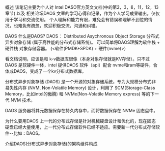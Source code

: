 概述 
    该笔记主要为个人对 Intel DASO官方英文文档(中的第2，3，8，11，12，13章节) 以及 相关论坛DAOS 文章的学习心得和记录，作为个人学习成果输出，仅仅用于学习和交流使用。 个人理解和能力有限，难免会有错误和理解不到位的情况，也难免有疏忽，欢迎积极交流，沟通和纠错。

 DAOS
    什么是DAOS?
    DAOS： Distributed Asychronous Object Storage  分布式异步对象存储 (属于高性能的分布式存储系统)。
   可以简单将DAOS理解为软件栈 + 硬件栈 对象存储容器。
   (<软件(PMDK+SPDK) + 硬件(nvme)>)

   看文档说明，应该是和 k-v数据库很像（本身对象存储就是KV存储）。只不过DAOS 是软硬件一体，intel 提供DAOS 软件（api）配合 nvme和ram等硬件，合体成DAOS，变成了一个kv分布式数据库。

   分布式异步对象存储 (DAOS) 是一个开源的对象存储系统，专为大规模分布式非易失性内存 (NVM, Non-Volatile Memory) 设计，利用了 SCM(Storage-Class Memory，比如intel的傲腾) 和 NVMe(Non-Volatile Memory express) 等的下一代 NVM 技术。

   DAOS 服务器将其元数据保存在持久内存中，而将数据保存在 NVMe 固态盘中。

为什么要用DAOS
   上一代的分布式存储是针对机械硬盘设计和优化的，现在固态硬盘已经大量使用，上一代分布式存储软件已经不适应。需要新一代分布式存储软件--比如：DAOS。

介绍DAOS(分布式异步对象存储)的架构组件构成


      

